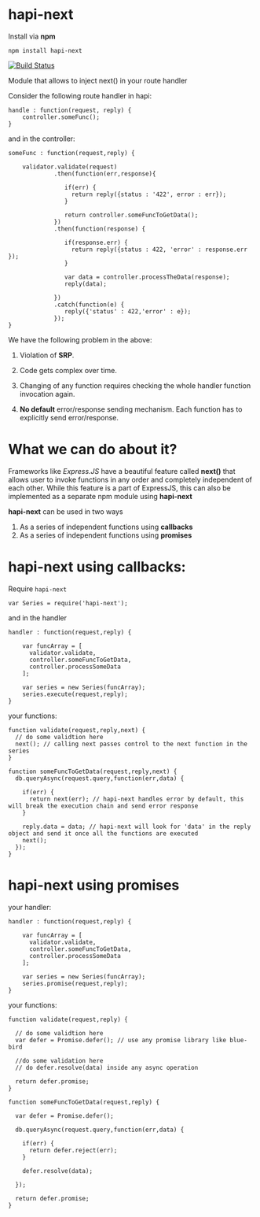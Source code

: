 # hapi-next

Install via **npm**

`npm install hapi-next`

[![Build Status](https://travis-ci.org/Pranay92/hapi-next.svg?branch=master)](https://travis-ci.org/Pranay92/hapi-next)

Module that allows to inject next() in your route handler

Consider the following route handler in hapi:

```
handle : function(request, reply) {
    controller.someFunc();
}
```


and in the controller: 

```
someFunc : function(request,reply) {

    validator.validate(request) 
             .then(function(err,response){
             
                if(err) {
                  return reply({status : '422', error : err});
                }
                
                return controller.someFuncToGetData();
             })
             .then(function(response) {
                
                if(response.err) {
                  return reply({status : 422, 'error' : response.err });
                }
                
                var data = controller.processTheData(response);
                reply(data);
                
             })
             .catch(function(e) {
                reply({'status' : 422,'error' : e});
             });
}
```

We have the following problem in the above:

1. Violation of **SRP**.

2. Code gets complex over time. 

3. Changing of any function requires checking the whole handler function invocation again.

4. **No default** error/response sending mechanism. Each function has to explicitly send error/response.


# What we can do about it?

Frameworks like *Express.JS* have a beautiful feature called **next()** that allows user to invoke functions in any order and completely independent of each other. While this feature is a part of ExpressJS, this can also be implemented as a separate npm module using **hapi-next**


**hapi-next** can be used in two ways

1. As a series of independent functions using **callbacks**
2. As a series of independent functions using **promises**

# hapi-next using callbacks:

Require `hapi-next`
```
var Series = require('hapi-next');
```

and in the handler

```
handler : function(request,reply) {
    
    var funcArray = [
      validator.validate,
      controller.someFuncToGetData,
      controller.processSomeData
    ];
    
    var series = new Series(funcArray);
    series.execute(request,reply);
}

```

your functions:

```
function validate(request,reply,next) {
  // do some validtion here
  next(); // calling next passes control to the next function in the series
}

function someFuncToGetData(request,reply,next) {
  db.queryAsync(request.query,function(err,data) {
    
    if(err) {
      return next(err); // hapi-next handles error by default, this will break the execution chain and send error response 
    }
    
    reply.data = data; // hapi-next will look for 'data' in the reply object and send it once all the functions are executed
    next();
  });
}
```

# hapi-next using promises

your handler:

```
handler : function(request,reply) {
    
    var funcArray = [
      validator.validate,
      controller.someFuncToGetData,
      controller.processSomeData
    ];
    
    var series = new Series(funcArray);
    series.promise(request,reply);
}

```
your functions:

```
function validate(request,reply) {

  // do some validtion here
  var defer = Promise.defer(); // use any promise library like blue-bird
  
  //do some validation here 
  // do defer.resolve(data) inside any async operation
  
  return defer.promise;
}

function someFuncToGetData(request,reply) {

  var defer = Promise.defer();

  db.queryAsync(request.query,function(err,data) {
    
    if(err) {
      return defer.reject(err); 
    }
    
    defer.resolve(data);

  });
  
  return defer.promise;
}
```



